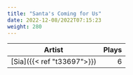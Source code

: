 ```yaml
---
title: "Santa's Coming for Us"
date: 2022-12-08/2022T07:15:23
weight: 280
---
```




 Artist | Plays 
----- | -----:
[Sia]({{< ref "t33697">}}) | 6
